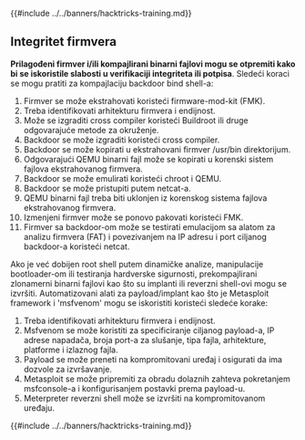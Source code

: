 {{#include ../../banners/hacktricks-training.md}}

## Integritet firmvera

**Prilagođeni firmver i/ili kompajlirani binarni fajlovi mogu se otpremiti kako bi se iskoristile slabosti u verifikaciji integriteta ili potpisa**. Sledeći koraci se mogu pratiti za kompajlaciju backdoor bind shell-a:

1. Firmver se može ekstrahovati koristeći firmware-mod-kit (FMK).
2. Treba identifikovati arhitekturu firmvera i endijnost.
3. Može se izgraditi cross compiler koristeći Buildroot ili druge odgovarajuće metode za okruženje.
4. Backdoor se može izgraditi koristeći cross compiler.
5. Backdoor se može kopirati u ekstrahovani firmver /usr/bin direktorijum.
6. Odgovarajući QEMU binarni fajl može se kopirati u korenski sistem fajlova ekstrahovanog firmvera.
7. Backdoor se može emulirati koristeći chroot i QEMU.
8. Backdoor se može pristupiti putem netcat-a.
9. QEMU binarni fajl treba biti uklonjen iz korenskog sistema fajlova ekstrahovanog firmvera.
10. Izmenjeni firmver može se ponovo pakovati koristeći FMK.
11. Firmver sa backdoor-om može se testirati emulacijom sa alatom za analizu firmvera (FAT) i povezivanjem na IP adresu i port ciljanog backdoor-a koristeći netcat.

Ako je već dobijen root shell putem dinamičke analize, manipulacije bootloader-om ili testiranja hardverske sigurnosti, prekompajlirani zlonamerni binarni fajlovi kao što su implanti ili reverzni shell-ovi mogu se izvršiti. Automatizovani alati za payload/implant kao što je Metasploit framework i 'msfvenom' mogu se iskoristiti koristeći sledeće korake:

1. Treba identifikovati arhitekturu firmvera i endijnost.
2. Msfvenom se može koristiti za specificiranje ciljanog payload-a, IP adrese napadača, broja port-a za slušanje, tipa fajla, arhitekture, platforme i izlaznog fajla.
3. Payload se može preneti na kompromitovani uređaj i osigurati da ima dozvole za izvršavanje.
4. Metasploit se može pripremiti za obradu dolaznih zahteva pokretanjem msfconsole-a i konfigurisanjem postavki prema payload-u.
5. Meterpreter reverzni shell može se izvršiti na kompromitovanom uređaju.

{{#include ../../banners/hacktricks-training.md}}
